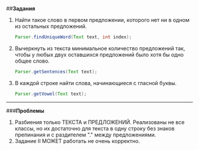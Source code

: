  ##**Задания**
 1. Найти такое слово в первом предложении, которого нет ни в одном
    из остальных предложений.
    ```Java
    Parser.findUniqueWord(Text text, int index);
    ```
 1. Вычеркнуть из текста минимальное количество предложений так,
    чтобы у любых двух оставшихся предложений было хотя бы одно общее слово.
    ```Java
    Parser.getSentences(Text text);
    ```
 1. В каждой строке найти слова, начинающиеся с гласной буквы.
    ```Java
    Parser.getVowel(Text text);
    ```
***
###**Проблемы**
 1. Разбиения только ТЕКСТА и ПРЕДЛОЖЕНИЙ. Реализованы не все классы, но их достаточно для текста в одну строку без знаков препинания и с раздителем "." между предложениями.
 1. Задание II МОЖЕТ работать не очень корректно.